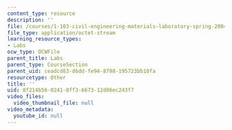 ```yaml
---
content_type: resource
description: ''
file: /courses/1-103-civil-engineering-materials-laboratory-spring-2004/8f214b5602418ff3667312d86ec243f7_groupB2.zip
file_type: application/octet-stream
learning_resource_types:
- Labs
ocw_type: OCWFile
parent_title: Labs
parent_type: CourseSection
parent_uid: ceadcd63-d6dd-fe94-8798-195723bb10fa
resourcetype: Other
title: ''
uid: 8f214b56-0241-8ff3-6673-12d86ec243f7
video_files:
  video_thumbnail_file: null
video_metadata:
  youtube_id: null
---
```

